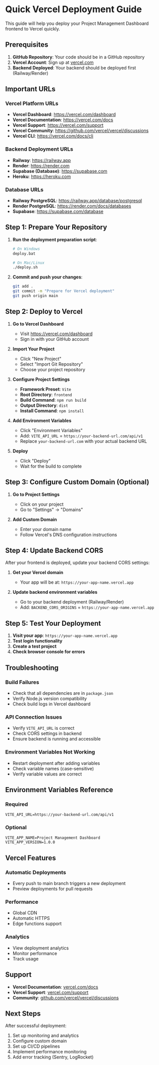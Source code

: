 # Quick Vercel Deployment Guide

This guide will help you deploy your Project Management Dashboard frontend to Vercel quickly.

## Prerequisites

1. **GitHub Repository**: Your code should be in a GitHub repository
2. **Vercel Account**: Sign up at [vercel.com](https://vercel.com)
3. **Backend Deployed**: Your backend should be deployed first (Railway/Render)

## Important URLs

### Vercel Platform URLs
- **Vercel Dashboard**: https://vercel.com/dashboard
- **Vercel Documentation**: https://vercel.com/docs
- **Vercel Support**: https://vercel.com/support
- **Vercel Community**: https://github.com/vercel/vercel/discussions
- **Vercel CLI**: https://vercel.com/docs/cli

### Backend Deployment URLs
- **Railway**: https://railway.app
- **Render**: https://render.com
- **Supabase (Database)**: https://supabase.com
- **Heroku**: https://heroku.com

### Database URLs
- **Railway PostgreSQL**: https://railway.app/database/postgresql
- **Render PostgreSQL**: https://render.com/docs/databases
- **Supabase**: https://supabase.com/database

## Step 1: Prepare Your Repository

1. **Run the deployment preparation script**:
   ```bash
   # On Windows
   deploy.bat
   
   # On Mac/Linux
   ./deploy.sh
   ```

2. **Commit and push your changes**:
   ```bash
   git add .
   git commit -m "Prepare for Vercel deployment"
   git push origin main
   ```

## Step 2: Deploy to Vercel

1. **Go to Vercel Dashboard**
   - Visit https://vercel.com/dashboard
   - Sign in with your GitHub account

2. **Import Your Project**
   - Click "New Project"
   - Select "Import Git Repository"
   - Choose your project repository

3. **Configure Project Settings**
   - **Framework Preset**: `Vite`
   - **Root Directory**: `frontend`
   - **Build Command**: `npm run build`
   - **Output Directory**: `dist`
   - **Install Command**: `npm install`

4. **Add Environment Variables**
   - Click "Environment Variables"
   - Add: `VITE_API_URL` = `https://your-backend-url.com/api/v1`
   - Replace `your-backend-url.com` with your actual backend URL

5. **Deploy**
   - Click "Deploy"
   - Wait for the build to complete

## Step 3: Configure Custom Domain (Optional)

1. **Go to Project Settings**
   - Click on your project
   - Go to "Settings" → "Domains"

2. **Add Custom Domain**
   - Enter your domain name
   - Follow Vercel's DNS configuration instructions

## Step 4: Update Backend CORS

After your frontend is deployed, update your backend CORS settings:

1. **Get your Vercel domain**
   - Your app will be at: `https://your-app-name.vercel.app`

2. **Update backend environment variables**
   - Go to your backend deployment (Railway/Render)
   - Add: `BACKEND_CORS_ORIGINS` = `https://your-app-name.vercel.app`

## Step 5: Test Your Deployment

1. **Visit your app**: `https://your-app-name.vercel.app`
2. **Test login functionality**
3. **Create a test project**
4. **Check browser console for errors**

## Troubleshooting

### Build Failures
- Check that all dependencies are in `package.json`
- Verify Node.js version compatibility
- Check build logs in Vercel dashboard

### API Connection Issues
- Verify `VITE_API_URL` is correct
- Check CORS settings in backend
- Ensure backend is running and accessible

### Environment Variables Not Working
- Restart deployment after adding variables
- Check variable names (case-sensitive)
- Verify variable values are correct

## Environment Variables Reference

### Required
```
VITE_API_URL=https://your-backend-url.com/api/v1
```

### Optional
```
VITE_APP_NAME=Project Management Dashboard
VITE_APP_VERSION=1.0.0
```

## Vercel Features

### Automatic Deployments
- Every push to main branch triggers a new deployment
- Preview deployments for pull requests

### Performance
- Global CDN
- Automatic HTTPS
- Edge functions support

### Analytics
- View deployment analytics
- Monitor performance
- Track usage

## Support

- **Vercel Documentation**: [vercel.com/docs](https://vercel.com/docs)
- **Vercel Support**: [vercel.com/support](https://vercel.com/support)
- **Community**: [github.com/vercel/vercel/discussions](https://github.com/vercel/vercel/discussions)

## Next Steps

After successful deployment:
1. Set up monitoring and analytics
2. Configure custom domain
3. Set up CI/CD pipelines
4. Implement performance monitoring
5. Add error tracking (Sentry, LogRocket) 